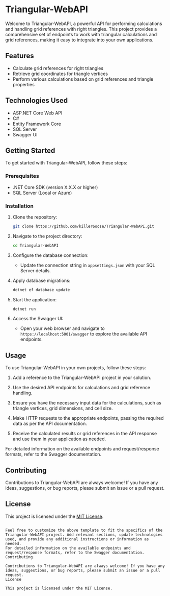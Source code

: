 # Triangular-WebAPI

Welcome to Triangular-WebAPI, a powerful API for performing calculations and handling grid references with right triangles. This project provides a comprehensive set of endpoints to work with triangular calculations and grid references, making it easy to integrate into your own applications.

## Features

- Calculate grid references for right triangles
- Retrieve grid coordinates for triangle vertices
- Perform various calculations based on grid references and triangle properties

## Technologies Used

- ASP.NET Core Web API
- C#
- Entity Framework Core
- SQL Server
- Swagger UI

## Getting Started

To get started with Triangular-WebAPI, follow these steps:

### Prerequisites

- .NET Core SDK (version X.X.X or higher)
- SQL Server (Local or Azure)

### Installation

1. Clone the repository:
   ```bash
   git clone https://github.com/killer6oose/Triangular-WebAPI.git
   ```

2. Navigate to the project directory:
   ```bash
   cd Triangular-WebAPI
   ```

3. Configure the database connection:
   - Update the connection string in `appsettings.json` with your SQL Server details.

4. Apply database migrations:
   ```bash
   dotnet ef database update
   ```

5. Start the application:
   ```bash
   dotnet run
   ```

6. Access the Swagger UI:
   - Open your web browser and navigate to `https://localhost:5001/swagger` to explore the available API endpoints.

## Usage

To use Triangular-WebAPI in your own projects, follow these steps:

1. Add a reference to the Triangular-WebAPI project in your solution.

2. Use the desired API endpoints for calculations and grid reference handling.

3. Ensure you have the necessary input data for the calculations, such as triangle vertices, grid dimensions, and cell size.

4. Make HTTP requests to the appropriate endpoints, passing the required data as per the API documentation.

5. Receive the calculated results or grid references in the API response and use them in your application as needed.

For detailed information on the available endpoints and request/response formats, refer to the Swagger documentation.

## Contributing

Contributions to Triangular-WebAPI are always welcome! If you have any ideas, suggestions, or bug reports, please submit an issue or a pull request.

## License

This project is licensed under the [MIT License](LICENSE).

```

Feel free to customize the above template to fit the specifics of the Triangular-WebAPI project. Add relevant sections, update technologies used, and provide any additional instructions or information as needed.
For detailed information on the available endpoints and request/response formats, refer to the Swagger documentation.
Contributing

Contributions to Triangular-WebAPI are always welcome! If you have any ideas, suggestions, or bug reports, please submit an issue or a pull request.
License

This project is licensed under the MIT License.
